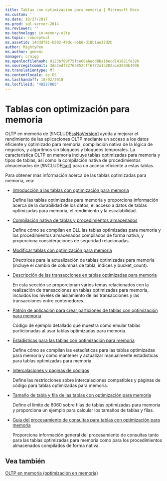 ```yaml
---
title: Tablas con optimización para memoria | Microsoft Docs
ms.custom: ''
ms.date: 10/27/2017
ms.prod: sql-server-2014
ms.reviewer: ''
ms.technology: in-memory-oltp
ms.topic: conceptual
ms.assetid: 14dddf81-b502-49dc-a6b6-d18b1ae32d2b
author: MightyPen
ms.author: genemi
manager: craigg
ms.openlocfilehash: 9123bf89f75fce68a6edd8ba1becd141821fe326
ms.sourcegitcommit: 3da2edf82763852cff6772a1a282ace3034b4936
ms.translationtype: MT
ms.contentlocale: es-ES
ms.lasthandoff: 10/02/2018
ms.locfileid: "48227865"
---
```

# <a name="memory-optimized-tables"></a>Tablas con optimización para memoria
  OLTP en memoria de [!INCLUDE[ssNoVersion](../../includes/ssnoversion-md.md)] ayuda a mejorar el rendimiento de las aplicaciones OLTP mediante un acceso a los datos eficiente y optimizado para memoria, compilación nativa de la lógica de negocios, y algoritmos sin bloqueos y bloqueos temporales. La característica OLTP en memoria incluye tablas optimizadas para memoria y tipos de tablas, así como la compilación nativa de procedimientos almacenados de [!INCLUDE[tsql](../../includes/tsql-md.md)] para un acceso eficiente a estas tablas.  
  
 Para obtener más información acerca de las tablas optimizadas para memoria, vea:  
  
-   [Introducción a las tablas con optimización para memoria](memory-optimized-tables.md)  
  
     Define las tablas optimizadas para memoria y proporciona información acerca de la durabilidad de los datos, el acceso a datos de tablas optimizadas para memoria, el rendimiento y la escalabilidad.  
  
-   [Compilación nativa de tablas y procedimientos almacenados](../in-memory-oltp/natively-compiled-stored-procedures.md)  
  
     Define cómo se compilan en DLL las tablas optimizadas para memoria y los procedimientos almacenados compilados de forma nativa, y proporciona consideraciones de seguridad relacionadas.  
  
-   [Modificar tablas con optimización para memoria](altering-memory-optimized-tables.md)  
  
     Directrices para la actualización de tablas optimizadas para memoria (incluye el cambio de columnas de tabla, índices y bucket_count).  
  
-   [Descripción de las transacciones en tablas optimizadas para memoria](../../database-engine/understanding-transactions-on-memory-optimized-tables.md)  
  
     En esta sección se proporcionan varios temas relacionados con la realización de transacciones en tablas optimizadas para memoria, incluidos los niveles de aislamiento de las transacciones y las transacciones entre contenedores.  
  
-   [Patrón de aplicación para crear particiones de tablas con optimización para memoria](application-pattern-for-partitioning-memory-optimized-tables.md)  
  
     Código de ejemplo detallado que muestra cómo emular tablas particionadas al usar tablas optimizadas para memoria.  
  
-   [Estadísticas para las tablas con optimización para memoria](statistics-for-memory-optimized-tables.md)  
  
     Define cómo se compilan las estadísticas para las tablas optimizadas para memoria y cómo mantener y actualizar manualmente estadísticas para tablas optimizadas para memoria.  
  
-   [Intercalaciones y páginas de códigos](../../database-engine/collations-and-code-pages.md)  
  
     Define las restricciones sobre intercalaciones compatibles y páginas de código para tablas optimizadas para memoria.  
  
-   [Tamaño de tabla y fila de las tablas con optimización para memoria](table-and-row-size-in-memory-optimized-tables.md)  
  
     Define el límite de 8060 sobre filas de tablas optimizadas para memoria y proporciona un ejemplo para calcular los tamaños de tablas y filas.  
  
-   [Guía del procesamiento de consultas para tablas con optimización para memoria](a-guide-to-query-processing-for-memory-optimized-tables.md)  
  
     Proporciona información general del procesamiento de consultas tanto para las tablas optimizadas para memoria como para los procedimientos almacenados compilados de forma nativa.  
  
## <a name="see-also"></a>Vea también  
 [OLTP en memoria &#40;optimización en memoria&#41;](in-memory-oltp-in-memory-optimization.md)  
  
  
